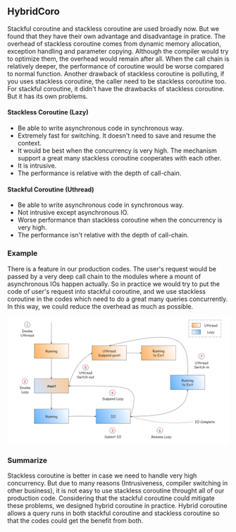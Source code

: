 ## HybridCoro

Stackful coroutine and stackless coroutine are used broadly now. But we found that they have their own advantage and disadvantage in pratice. The overhead of stackless coroutine comes from dynamic memory allocation, exception handling and parameter copying. Although the compiler would try to optimize them, the overhead would remain after all. When the call chain is relatively deeper, the performance of coroutine would be worse compared to normal function. Another drawback of stackless coroutine is polluting, if you uses stackless coroutine, the caller need to be stackless coroutine too. For stackful coroutine, it didn't have the drawbacks of stackless coroutine. But it has its own problems.

#### Stackless Coroutine (Lazy)

- Be able to write asynchronous code in synchronous way.
- Extremely fast for switching. It doesn't need to save and resume the context.
- It would be best when the concurrency is very high. The mechanism support a great many stackless coroutine cooperates with each other.
- It is intrusive.
- The performance is relative with the depth of call-chain.

#### Stackful Coroutine (Uthread)

- Be able to write asynchronous code in synchronous way.
- Not intrusive except asynchronous IO.
- Worse performance than stackless coroutine when the concurrency is very high.
- The performance isn't relative with the depth of call-chain.

### Example

There is a feature in our production codes. The user's request would be passed by a very deep call chain to the modules where a mount of asynchronous IOs happen actually. So in practice we would try to put the code of user's request into stackful coroutine, and we use stackless coroutine in the codes which need to do a great many queries concurrently. In this way, we could reduce the overhead as much as possible.

![hybrid_coro_example](./hybrid_coro_example.png)

### Summarize

Stackless coroutine is better in case we need to handle very high concurrency. But due to many reasons (Intrusiveness, compiler switching in other business), it is not easy to use stackless coroutine throught all of our production code. Considering that the stackful coroutine could mitigate these problems, we designed hybrid coroutine in practice. Hybrid coroutine allows a query runs in both stackful coroutine and stackless coroutine so that the codes could get the benefit from both.
